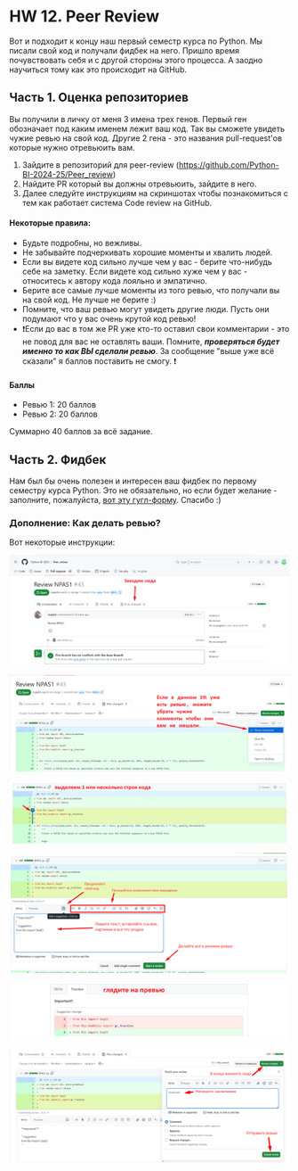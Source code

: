 # HW 12. Peer Review 

Вот и подходит к концу наш первый семестр курса по Python. Мы писали свой код и получали фидбек на него. Пришло время почувствовать себя и с другой стороны этого процесса. А заодно научиться тому как это происходит на GitHub.


## Часть 1. Оценка репозиториев

Вы получили в личку от меня 3 имена трех генов. Первый ген обозначает под каким именем лежит ваш код. Так вы сможете увидеть чужие ревью на свой код. Другие 2 гена - это названия pull-request'ов которые нужно отревьюить вам.

1. Зайдите в репозиторий для peer-review (https://github.com/Python-BI-2024-25/Peer_review)
2. Найдите PR который вы должны отревьюить, зайдите в него.
3. Далее следуйте инструкциям на скриншотах чтобы познакомиться с тем как работает система Code review на GitHub.


#### Некоторые правила:

- Будьте подробны, но вежливы.
- Не забывайте подчеркивать хорошие моменты и хвалить людей.
- Если вы видете код сильно лучше чем у вас - берите что-нибудь себе на заметку. Если видете код сильно хуже чем у вас - относитесь к автору кода лояльно и эмпатично.
- Берите все самые лучше моменты из того ревью, что получали вы на свой код. Не лучше не берите :)
- Помните, что ваш ревью могут увидеть другие люди. Пусть они подумают что у вас очень крутой код ревью!
- ❗️Если до вас в том же PR уже кто-то оставил свои комментарии - это не повод для вас не оставлять ваши. Помните, ***проверяться будет именно то как ВЫ сделали ревью***. За сообщение "выше уже всё сказали" я баллов поставить не смогу. ❗️

#### Баллы
 - Ревью 1: 20 баллов
 - Ревью 2: 20 баллов

Суммарно 40 баллов за всё задание.

## Часть 2. Фидбек

Нам был бы очень полезен и интересен ваш фидбек по первому семестру курса Python. Это не обязательно, но если будет желание - заполните, пожалуйста, [вот эту гугл-форму](https://docs.google.com/forms/d/e/1FAIpQLSdJwROVKbw8AKTTVpAAwtApmw3oYIM77k-zQQCr1or3vJasgw/viewform?usp=sf_link). Спасибо :)



### Дополнение: Как делать ревью?

Вот некоторые инструкции:

![](img/review_1.png)

![](img/review_2.png)

![](img/review_3.png)

![](img/review_4.png)

![](img/review_5.png)

![](img/review_6.png)



